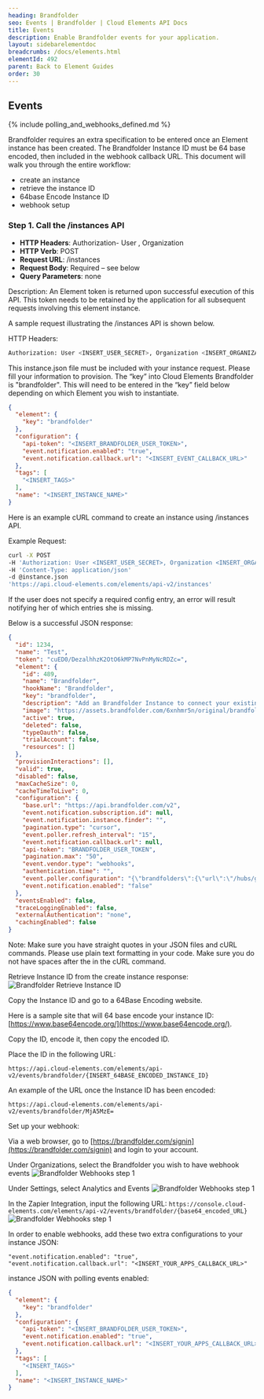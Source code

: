 ```yaml
---
heading: Brandfolder
seo: Events | Brandfolder | Cloud Elements API Docs
title: Events
description: Enable Brandfolder events for your application.
layout: sidebarelementdoc
breadcrumbs: /docs/elements.html
elementId: 492
parent: Back to Element Guides
order: 30
---
```


## Events

{% include polling_and_webhooks_defined.md %}

Brandfolder requires an extra specification to be entered once an Element instance has been created. The Brandfolder Instance ID must be 64 base encoded, then included in the webhook callback URL. This document will walk you through the entire workflow:

* create an instance
* retrieve the instance ID
* 64base Encode Instance ID
* webhook setup

### Step 1. Call the /instances API

* __HTTP Headers__: Authorization- User <user secret>, Organization <organization secret>
* __HTTP Verb__: POST
* __Request URL__: /instances
* __Request Body__: Required – see below
* __Query Parameters__: none

Description: An Element token is returned upon successful execution of this API. This token needs to be retained by the application for all subsequent requests involving this element instance.

A sample request illustrating the /instances API is shown below.

HTTP Headers:

```bash
Authorization: User <INSERT_USER_SECRET>, Organization <INSERT_ORGANIZATION_SECRET>

```
This instance.json file must be included with your instance request.  Please fill your information to provision.  The “key” into Cloud Elements Brandfolder is "brandfolder".  This will need to be entered in the “key” field below depending on which Element you wish to instantiate.

```json
{
  "element": {
    "key": "brandfolder"
  },
  "configuration": {
    "api-token": "<INSERT_BRANDFOLDER_USER_TOKEN>",
    "event.notification.enabled": "true",
    "event.notification.callback.url": "<INSERT_EVENT_CALLBACK_URL>"
  },
  "tags": [
    "<INSERT_TAGS>"
  ],
  "name": "<INSERT_INSTANCE_NAME>"
}
```

Here is an example cURL command to create an instance using /instances API.

Example Request:

```bash
curl -X POST
-H 'Authorization: User <INSERT_USER_SECRET>, Organization <INSERT_ORGANIZATION_SECRET>'
-H 'Content-Type: application/json'
-d @instance.json
'https://api.cloud-elements.com/elements/api-v2/instances'
```

If the user does not specify a required config entry, an error will result notifying her of which entries she is missing.

Below is a successful JSON response:

```json
{
  "id": 1234,
  "name": "Test",
  "token": "cuED0/DezalhhzK2OtO6kMP7NvPnMyNcRDZc=",
  "element": {
    "id": 489,
    "name": "Brandfolder",
    "hookName": "Brandfolder",
    "key": "brandfolder",
    "description": "Add an Brandfolder Instance to connect your existing Brandfolder account to the General Hub, allowing you to manage assets and attachments across multiple Elements. You will need your Brandfolder account information to add an instance.",
    "image": "https://assets.brandfolder.com/6xnhmr5n/original/brandfolder_logo_black.png",
    "active": true,
    "deleted": false,
    "typeOauth": false,
    "trialAccount": false,
    "resources": []
  },
  "provisionInteractions": [],
  "valid": true,
  "disabled": false,
  "maxCacheSize": 0,
  "cacheTimeToLive": 0,
  "configuration": {
    "base.url": "https://api.brandfolder.com/v2",
    "event.notification.subscription.id": null,
    "event.notification.instance.finder": "",
    "pagination.type": "cursor",
    "event.poller.refresh_interval": "15",
    "event.notification.callback.url": null,
    "api-token": "BRANDFOLDER_USER_TOKEN",
    "pagination.max": "50",
    "event.vendor.type": "webhooks",
    "authentication.time": "",
    "event.poller.configuration": "{\"brandfolders\":{\"url\":\"/hubs/general/brandfolders?where=updated_dt>'${date:yyyy-MM-dd'T'HH:mm:ssXXX}'\",\"idField\":\"id\"},\"organizations\":{\"url\":\"/hubs/general/organizations?where=updated_dt>'${date:yyyy-MM-dd'T'HH:mm:ssXXX}'\",\"idField\":\"id\"}}",
    "event.notification.enabled": "false"
  },
  "eventsEnabled": false,
  "traceLoggingEnabled": false,
  "externalAuthentication": "none",
  "cachingEnabled": false
}
```

Note:  Make sure you have straight quotes in your JSON files and cURL commands.  Please use plain text formatting in your code.  Make sure you do not have spaces after the in the cURL command.

Retrieve Instance ID from the create instance response:
![Brandfolder Retrieve Instance ID](http://cloud-elements.com/wp-content/uploads/2015/08/FreshdeskWebHookID.png)

Copy the Instance ID and go to a 64Base Encoding website.

Here is a sample site that will 64 base encode your instance ID: [https://www.base64encode.org/](https://www.base64encode.org/).

Copy the ID, encode it, then copy the encoded ID.

Place the ID in the following URL:

`https://api.cloud-elements.com/elements/api-v2/events/brandfolder/{INSERT_64BASE_ENCODED_INSTANCE_ID}`

An example of the URL once the Instance ID has been encoded:

`https://api.cloud-elements.com/elements/api-v2/events/brandfolder/MjA5MzE=`

Set up your webhook:

Via a web browser, go to [https://brandfolder.com/signin](https://brandfolder.com/signin) and login to your account.

Under Organizations, select the Brandfolder you wish to have webhook events
![Brandfolder Webhooks step 1](http://cloud-elements.com/wp-content/uploads/2016/05/BrandfolderWebhooks1.png)

Under Settings, select Analytics and Events
![Brandfolder Webhooks step 1](http://cloud-elements.com/wp-content/uploads/2016/05/BrandfolderWebhooks2.png)

In the Zapier Integration, input the following URL: `https://console.cloud-elements.com/elements/api-v2/events/brandfolder/{base64_encoded_URL}`
![Brandfolder Webhooks step 1](http://cloud-elements.com/wp-content/uploads/2016/05/BrandfolderWebhooks3.png)

In order to enable webhooks, add these two extra configurations to your instance JSON:

```
"event.notification.enabled": "true",
"event.notification.callback.url": "<INSERT_YOUR_APPS_CALLBACK_URL>"
```

instance JSON with polling events enabled:

```json
{
  "element": {
    "key": "brandfolder"
  },
  "configuration": {
    "api-token": "<INSERT_BRANDFOLDER_USER_TOKEN>",
    "event.notification.enabled": "true",
    "event.notification.callback.url": "<INSERT_YOUR_APPS_CALLBACK_URL>"
  },
  "tags": [
    "<INSERT_TAGS>"
  ],
  "name": "<INSERT_INSTANCE_NAME>"
}
```
